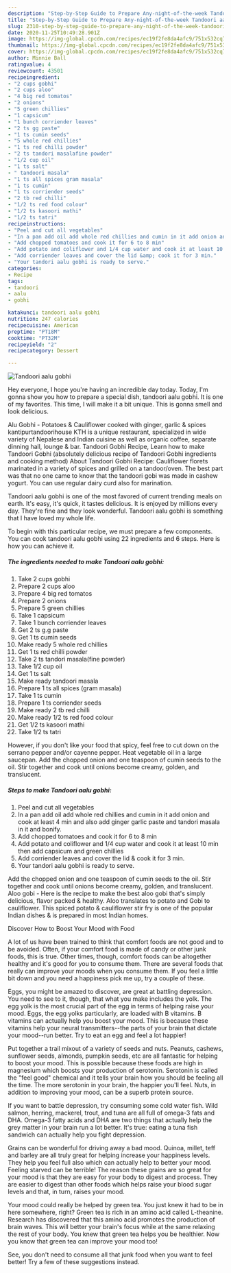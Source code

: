 ```yaml
---
description: "Step-by-Step Guide to Prepare Any-night-of-the-week Tandoori aalu gobhi"
title: "Step-by-Step Guide to Prepare Any-night-of-the-week Tandoori aalu gobhi"
slug: 2310-step-by-step-guide-to-prepare-any-night-of-the-week-tandoori-aalu-gobhi
date: 2020-11-25T10:49:28.901Z
image: https://img-global.cpcdn.com/recipes/ec19f2fe8da4afc9/751x532cq70/tandoori-aalu-gobhi-recipe-main-photo.jpg
thumbnail: https://img-global.cpcdn.com/recipes/ec19f2fe8da4afc9/751x532cq70/tandoori-aalu-gobhi-recipe-main-photo.jpg
cover: https://img-global.cpcdn.com/recipes/ec19f2fe8da4afc9/751x532cq70/tandoori-aalu-gobhi-recipe-main-photo.jpg
author: Minnie Ball
ratingvalue: 4
reviewcount: 43501
recipeingredient:
- "2 cups gobhi"
- "2 cups aloo"
- "4 big red tomatos"
- "2 onions"
- "5 green chillies"
- "1 capsicum"
- "1 bunch corriender leaves"
- "2 ts gg paste"
- "1 ts cumin seeds"
- "5 whole red chillies"
- "1 ts red chilli powder"
- "2 ts tandori masalafine powder"
- "1/2 cup oil"
- "1 ts salt"
- " tandoori masala"
- "1 ts all spices gram masala"
- "1 ts cumin"
- "1 ts corriender seeds"
- "2 tb red chilli"
- "1/2 ts red food colour"
- "1/2 ts kasoori mathi"
- "1/2 ts tatri"
recipeinstructions:
- "Peel and cut all vegetables"
- "In a pan add oil add whole red chillies and cumin in it add onion and cook at least 4 min and also add ginger garlic paste and tandori masala in it and bonify."
- "Add chopped tomatoes and cook it for 6 to 8 min"
- "Add potato and coliflower and 1/4 cup water and cook it at least 10 min then add capsicum and green chillies"
- "Add corriender leaves and cover the lid &amp; cook it for 3 min."
- "Your tandori aalu gobhi is ready to serve."
categories:
- Recipe
tags:
- tandoori
- aalu
- gobhi

katakunci: tandoori aalu gobhi 
nutrition: 247 calories
recipecuisine: American
preptime: "PT18M"
cooktime: "PT32M"
recipeyield: "2"
recipecategory: Dessert

---
```



![Tandoori aalu gobhi](https://img-global.cpcdn.com/recipes/ec19f2fe8da4afc9/751x532cq70/tandoori-aalu-gobhi-recipe-main-photo.jpg)

Hey everyone, I hope you're having an incredible day today. Today, I'm gonna show you how to prepare a special dish, tandoori aalu gobhi. It is one of my favorites. This time, I will make it a bit unique. This is gonna smell and look delicious.

Alu Gobhi - Potatoes &amp; Cauliflower cooked with ginger, garlic &amp; spices kantipurtandoorihouse KTH is a unique restaurant, specialized in wide variety of Nepalese and Indian cuisine as well as organic coffee, separate dinning hall, lounge &amp; bar. Tandoori Gobhi Recipe, Learn how to make Tandoori Gobhi (absolutely delicious recipe of Tandoori Gobhi ingredients and cooking method) About Tandoori Gobhi Recipe: Cauliflower florets marinated in a variety of spices and grilled on a tandoor/oven. The best part was that no one came to know that the tandoori gobi was made in cashew yogurt. You can use regular dairy curd also for marination.

Tandoori aalu gobhi is one of the most favored of current trending meals on earth. It's easy, it's quick, it tastes delicious. It is enjoyed by millions every day. They're fine and they look wonderful. Tandoori aalu gobhi is something that I have loved my whole life.


To begin with this particular recipe, we must prepare a few components. You can cook tandoori aalu gobhi using 22 ingredients and 6 steps. Here is how you can achieve it.

<!--inarticleads1-->

##### The ingredients needed to make Tandoori aalu gobhi:

1. Take 2 cups gobhi
1. Prepare 2 cups aloo
1. Prepare 4 big red tomatos
1. Prepare 2 onions
1. Prepare 5 green chillies
1. Take 1 capsicum
1. Take 1 bunch corriender leaves
1. Get 2 ts g.g paste
1. Get 1 ts cumin seeds
1. Make ready 5 whole red chillies
1. Get 1 ts red chilli powder
1. Take 2 ts tandori masala(fine powder)
1. Take 1/2 cup oil
1. Get 1 ts salt
1. Make ready  tandoori masala
1. Prepare 1 ts all spices (gram masala)
1. Take 1 ts cumin
1. Prepare 1 ts corriender seeds
1. Make ready 2 tb red chilli
1. Make ready 1/2 ts red food colour
1. Get 1/2 ts kasoori mathi
1. Take 1/2 ts tatri


However, if you don&#39;t like your food that spicy, feel free to cut down on the serrano pepper and/or cayenne pepper. Heat vegetable oil in a large saucepan. Add the chopped onion and one teaspoon of cumin seeds to the oil. Stir together and cook until onions become creamy, golden, and translucent. 

<!--inarticleads2-->

##### Steps to make Tandoori aalu gobhi:

1. Peel and cut all vegetables
1. In a pan add oil add whole red chillies and cumin in it add onion and cook at least 4 min and also add ginger garlic paste and tandori masala in it and bonify.
1. Add chopped tomatoes and cook it for 6 to 8 min
1. Add potato and coliflower and 1/4 cup water and cook it at least 10 min then add capsicum and green chillies
1. Add corriender leaves and cover the lid &amp; cook it for 3 min.
1. Your tandori aalu gobhi is ready to serve.


Add the chopped onion and one teaspoon of cumin seeds to the oil. Stir together and cook until onions become creamy, golden, and translucent. Aloo gobi - Here is the recipe to make the best aloo gobi that&#39;s simply delicious, flavor packed &amp; healthy. Aloo translates to potato and Gobi to cauliflower. This spiced potato &amp; cauliflower stir fry is one of the popular Indian dishes &amp; is prepared in most Indian homes. 

Discover How to Boost Your Mood with Food


A lot of us have been trained to think that comfort foods are not good and to be avoided. Often, if your comfort food is made of candy or other junk foods, this is true. Other times, though, comfort foods can be altogether healthy and it's good for you to consume them. There are several foods that really can improve your moods when you consume them. If you feel a little bit down and you need a happiness pick me up, try a couple of these.

Eggs, you might be amazed to discover, are great at battling depression. You need to see to it, though, that what you make includes the yolk. The egg yolk is the most crucial part of the egg in terms of helping raise your mood. Eggs, the egg yolks particularly, are loaded with B vitamins. B vitamins can actually help you boost your mood. This is because these vitamins help your neural transmitters--the parts of your brain that dictate your mood--run better. Try to eat an egg and feel a lot happier!

Put together a trail mixout of a variety of seeds and nuts. Peanuts, cashews, sunflower seeds, almonds, pumpkin seeds, etc are all fantastic for helping to boost your mood. This is possible because these foods are high in magnesium which boosts your production of serotonin. Serotonin is called the "feel good" chemical and it tells your brain how you should be feeling all the time. The more serotonin in your brain, the happier you'll feel. Nuts, in addition to improving your mood, can be a superb protein source.

If you want to battle depression, try consuming some cold water fish. Wild salmon, herring, mackerel, trout, and tuna are all full of omega-3 fats and DHA. Omega-3 fatty acids and DHA are two things that actually help the grey matter in your brain run a lot better. It's true: eating a tuna fish sandwich can actually help you fight depression. 

Grains can be wonderful for driving away a bad mood. Quinoa, millet, teff and barley are all truly great for helping increase your happiness levels. They help you feel full also which can actually help to better your mood. Feeling starved can be terrible! The reason these grains are so great for your mood is that they are easy for your body to digest and process. They are easier to digest than other foods which helps raise your blood sugar levels and that, in turn, raises your mood.

Your mood could really be helped by green tea. You just knew it had to be in here somewhere, right? Green tea is rich in an amino acid called L-theanine. Research has discovered that this amino acid promotes the production of brain waves. This will better your brain's focus while at the same relaxing the rest of your body. You knew that green tea helps you be healthier. Now you know that green tea can improve your mood too!

See, you don't need to consume all that junk food when you want to feel better! Try  a few  of  these  suggestions  instead.

